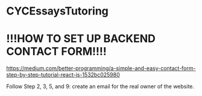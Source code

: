 # CYCEssaysTutoring


# !!!HOW TO SET UP BACKEND CONTACT FORM!!!!
https://medium.com/better-programming/a-simple-and-easy-contact-form-step-by-step-tutorial-react-js-1532bc025980

Follow Step 2, 3, 5, and 9: create an email for the real owner of the website.
